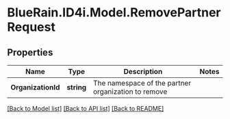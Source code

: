 # BlueRain.ID4i.Model.RemovePartnerRequest
## Properties

Name | Type | Description | Notes
------------ | ------------- | ------------- | -------------
**OrganizationId** | **string** | The namespace of the partner organization to remove | 

[[Back to Model list]](../README.md#documentation-for-models) [[Back to API list]](../README.md#documentation-for-api-endpoints) [[Back to README]](../README.md)

